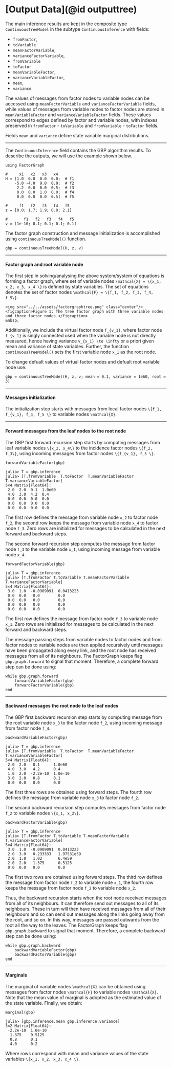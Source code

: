 # [Output Data](@id outputtree)

The main inference results are kept in the composite type `ContinuousTreeModel` in the subtype `ContinuousInference` with fields:
- `fromFactor`,
- `toVariable`
- `meanFactorVariable`,
- `varianceFactorVariable`,
- `fromVariable`
- `toFactor`
- `meanVariableFactor`,
- `varianceVariableFactor`,
- `mean`,
- `variance`.

The values of messages from factor nodes to variable nodes can be accessed using `meanFactorVariable` and `varianceFactorVariable` fields, while values of messages from variable nodes to factor nodes are stored in `meanVariableFactor` and `varianceVariableFactor` fields. These values correspond to edges defined by factor and variable nodes, with indexes preserved in `fromFactor` - `toVariable` and `fromVariable` - `toFactor` fields.

Fields `mean` and `variance` define state variable marginal distributions.

---

The `ContinuousInference` field contains the GBP algorithm results. To describe the outputs, we will use the example shown below.
```julia-repl
using FactorGraph

#     x1   x2   x3   x4
H = [1.0  0.0  0.0  0.0;  # f1
    -5.0 -4.0  9.0  0.0;  # f2
     2.2  0.0  0.0  0.5;  # f3
     0.0  0.0  1.0  0.0;  # f4
     0.0  0.0  0.0  0.5]  # f5

#     f1   f2   f3   f4   f5
z = [0.0; 1.7; 1.9; 0.8; 2.1]

#       f1   f2   f3   f4   f5
v = [1e-10; 0.1; 0.1; 0.1; 0.1]
```
The factor graph construction and message initialization is accomplished using `continuousTreeModel()` function.
```julia-repl
gbp = continuousTreeModel(H, z, v)
```
---

#### Factor graph and root variable node
The first step in solving/analysing the above system/system of equations is forming a factor graph, where set of variable nodes ``\mathcal{X} = \{x_1, x_2, x_3, x_4 \}`` is defined by state variables. The set of equations denotes the set of factor nodes ``\mathcal{F} = \{f_1, f_2, f_3, f_4, f_5\}``.

```@raw html
<img src="../../assets/factorgraphtree.png" class="center"/>
<figcaption>Figure 1: The tree factor graph with three variable nodes and three factor nodes.</figcaption>
&nbsp;
```

Additionally, we include the virtual factor node ``f_{v_1}``, where factor node ``f_{v_1}`` is singly connected used when the variable node is not directly measured, hence having variance ``v_{x_1} \to \infty`` or a priori given mean and variance of state variables. Further, the function `continuousTreeModel()` sets the first variable node ``x_1`` as the root node.

To change defualt values of virtual factor nodes and defualt root variable node use:
```julia-repl
gbp = continuousTreeModel(H, z, v; mean = 0.1, variance = 1e60, root = 3)
```
---

#### Messages initialization
The initialization step starts with messages from local factor nodes ``\{f_1, f_{v_1}, f_4, f_5 \}`` to variable nodes ``\mathcal{X}``.

---

#### Forward messages from the leaf nodes to the root node
The GBP first forward recursion step starts by computing messages from leaf variable nodes ``\{x_2, x_4\}`` to the incidence factor nodes ``\{f_2, f_3\}``, using incoming messages from factor nodes ``\{f_{v_1}, f_5 \}``.
```julia-repl
forwardVariableFactor(gbp)

julia> T = gbp.inference
julia> [T.fromVariable  T.toFactor  T.meanVariableFactor T.varianceVariableFactor]
5×4 Matrix{Float64}:
 2.0  2.0  0.1  1.0e60
 4.0  3.0  4.2  0.4
 0.0  0.0  0.0  0.0
 0.0  0.0  0.0  0.0
 0.0  0.0  0.0  0.0
```
The first row defines the message from variable node ``x_2`` to factor node ``f_2``, the second row keeps the message from variable node ``x_4`` to factor node ``f_3``. Zero rows are initialized for messages to be calculated in the next forward and backward steps.

The second forward recursion step computes the message from factor node ``f_3`` to the variable node ``x_1``, using incoming message from variable node ``x_4``.

```julia-repl
forwardFactorVariable(gbp)

julia> T = gbp.inference
julia> [T.fromFactor T.toVariable T.meanFactorVariable T.varianceFactorVariable]
5×4 Matrix{Float64}:
 3.0  1.0  -0.0909091  0.0413223
 0.0  0.0   0.0        0.0
 0.0  0.0   0.0        0.0
 0.0  0.0   0.0        0.0
 0.0  0.0   0.0        0.0
```
The first row defines the message from factor node ``f_3`` to variable node ``x_1``. Zero rows are initialized for messages to be calculated in the next forward and backward steps.

The message passing steps from variable nodes to factor nodes and from factor nodes to variable nodes are then applied recursively until messages have been propagated along every link, and the root node has received messages from all of its neighbours. The FactorGraph keeps flag `gbp.graph.forward` to signal that moment. Therefore, a complete forward step can be done using:
```julia-repl
while gbp.graph.forward
    forwardVariableFactor(gbp)
    forwardFactorVariable(gbp)
end
```
---

#### Backward messages the root node to the leaf nodes
The GBP first backward recursion step starts by computing message from the root variable node ``x_3`` to the factor node ``f_2``, using incoming message from factor node ``f_4``.
```julia-repl
backwardVariableFactor(gbp)

julia> T = gbp.inference
julia> [T.fromVariable  T.toFactor  T.meanVariableFactor T.varianceVariableFactor]
5×4 Matrix{Float64}:
 2.0  2.0   0.1      1.0e60
 4.0  3.0   4.2      0.4
 1.0  2.0  -2.2e-10  1.0e-10
 3.0  2.0   0.8      0.1
 0.0  0.0   0.0      0.0
```
The first three rows are obtained using forward steps. The fourth row defines the message from variable node ``x_3`` to factor node ``f_2``.

The secand backward recursion step computes messages from factor node ``f_2`` to variable nodes ``\{x_1, x_2\}``.
```julia-repl
backwardFactorVariable(gbp)

julia> T = gbp.inference
julia> [T.fromFactor T.toVariable T.meanFactorVariable T.varianceFactorVariable]
5×4 Matrix{Float64}:
 3.0  1.0  -0.0909091  0.0413223
 2.0  3.0   0.233333   1.97531e59
 2.0  1.0   1.02       6.4e59
 2.0  2.0   1.375      0.5125
 0.0  0.0   0.0        0.0
```
The first two rows are obtained using forward steps. The third row defines the message from factor node ``f_2`` to variable node ``x_1``, the fourth row keeps the message from factor node ``f_2`` to variable node ``x_2``.

Thus, the backward recursion starts when the root node received messages from all of its neighbours. It can therefore send out messages to all of its neighbours. These in turn will then have received messages from all of their neighbours and so can send out messages along the links going away from the root, and so on. In this way, messages are passed outwards from the root all the way to the leaves. The FactorGraph keeps flag `gbp.graph.backward` to signal that moment. Therefore, a complete backward step can be done using:
```julia-repl
while gbp.graph.backward
    backwardVariableFactor(gbp)
    backwardFactorVariable(gbp)
end
```
---

#### Marginals
The marginal of variable nodes ``\mathcal{X}`` can be obtained using messages from factor nodes ``\mathcal{F}`` to variable nodes ``\mathcal{X}``. Note that the mean value of marginal is adopted as the estimated value of the state variable. Finally, we obtain:
```julia-repl
marginal(gbp)

julia> [gbp.inference.mean gbp.inference.variance]
3×2 Matrix{Float64}:
 -2.2e-10  1.0e-10
  1.375    0.5125
  0.8      0.1
  4.0      0.2
```
Where rows correspond with mean and variance values of the state variables ``\{x_1, x_2, x_3, x_4 \}``.